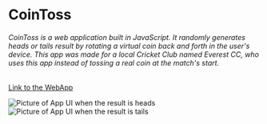 # **CoinToss**
###### CoinToss is a web application built in JavaScript. It randomly generates heads or tails result by rotating a virtual coin back and forth in the user's device. This app was made for a local Cricket Club named Everest CC, who uses this app instead of tossing a real coin at the match's start. ######


[Link to the WebApp](https://pragatibhandari.github.io/CoinToss/)



![Picture of App UI when the result is heads](headsui.PNG)
![Picture of App UI when the result is tails](tailsui.PNG)